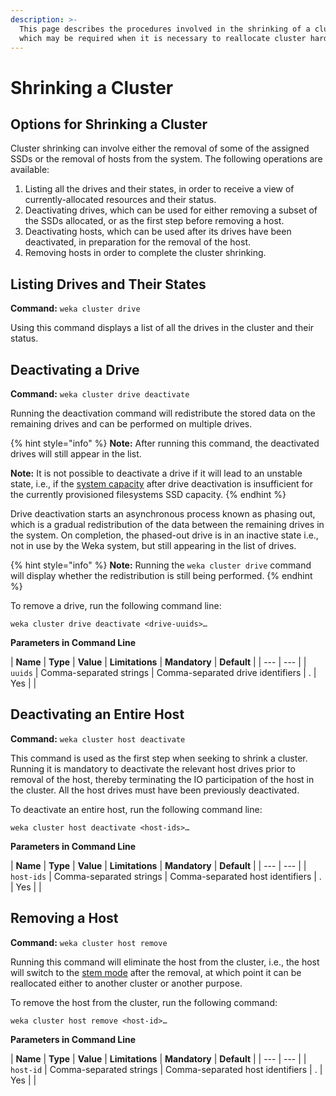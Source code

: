 ```yaml
---
description: >-
  This page describes the procedures involved in the shrinking of a cluster,
  which may be required when it is necessary to reallocate cluster hardware.
---
```


# Shrinking a Cluster

## Options for Shrinking a Cluster

Cluster shrinking can involve either the removal of some of the assigned SSDs or the removal of hosts from the system. The following operations are available:

1. Listing all the drives and their states, in order to receive a view of currently-allocated resources and their status.
2. Deactivating drives, which can be used for either removing a subset of the SSDs allocated, or as the first step before removing a host.
3. Deactivating hosts, which can be used after its drives have been deactivated, in preparation for the removal of the host.
4. Removing hosts in order to complete the cluster shrinking.

## Listing Drives and Their States

**Command:** `weka cluster drive`

Using this command displays a list of all the drives in the cluster and their status.

## Deactivating a Drive

**Command:** `weka cluster drive deactivate`

Running the deactivation command will redistribute the stored data on the remaining drives and can be performed on multiple drives. 

{% hint style="info" %}
**Note:** After running this command, the deactivated drives will still appear in the list.

**Note:** It is not possible to deactivate a drive if it will lead to an unstable state, i.e., if the [system capacity](../../overview/ssd-capacity-management.md) after drive deactivation is insufficient for the currently provisioned filesystems SSD capacity.
{% endhint %}

Drive deactivation starts an asynchronous process known as phasing out, which is a gradual redistribution of the data between the remaining drives in the system. On completion, the phased-out drive is in an inactive state i.e., not in use by the Weka system, but still appearing in the list of drives.

{% hint style="info" %}
**Note:** Running the `weka cluster drive` command will display whether the redistribution is still being performed.
{% endhint %}

To remove a drive, run the following command line:

`weka cluster drive deactivate <drive-uuids>…`

**Parameters in Command Line**

| **Name** | **Type** | **Value** | **Limitations** | **Mandatory** | **Default** |
| --- | --- |
| `uuids` | Comma-separated strings | Comma-separated drive identifiers | . | Yes |  |

## Deactivating an Entire Host

**Command:** `weka cluster host deactivate`

This command is used as the first step when seeking to shrink a cluster. Running it is mandatory to deactivate the relevant host drives prior to removal of the host, thereby terminating the IO participation of the host in the cluster. All the host drives must have been previously deactivated.

To deactivate an entire host, run the following command line:

`weka cluster host deactivate <host-ids>…`

**Parameters in Command Line**

| **Name** | **Type** | **Value** | **Limitations** | **Mandatory** | **Default** |
| --- | --- |
| `host-ids` | Comma-separated strings | Comma-separated host identifiers | . | Yes |  |

## Removing a Host

**Command:** `weka cluster host remove`

Running this command will eliminate the host from the cluster, i.e., the host will switch to the [stem mode](../../overview/glossary.md#stem-mode) after the removal, at which point it can be reallocated either to another cluster or another purpose.

To remove the host from the cluster, run the following command:

`weka cluster host remove <host-id>…`

**Parameters in Command Line**

| **Name** | **Type** | **Value** | **Limitations** | **Mandatory** | **Default** |
| --- | --- |
| `host-id` | Comma-separated strings | Comma-separated host identifiers | . | Yes |  |

